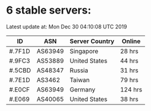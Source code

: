 # 6 stable servers:

Latest update at: Mon Dec 30 04:10:08 UTC 2019

| ID | ASN | Server Country | Online |
| -- | --- | -------------- | ------ |
| #.7F1D | AS63949 | Singapore | 28 hrs |
| #.9FC3 | AS53889 | United States | 44 hrs |
| #.5CBD | AS48347 | Russia | 31 hrs |
| #.7E1D | AS3462 | Taiwan | 79 hrs |
| #.E0CF | AS63949 | Germany | 124 hrs |
| #.E069 | AS40065 | United States | 38 hrs |

